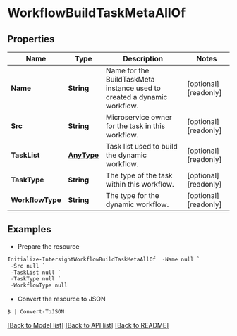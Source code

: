 # WorkflowBuildTaskMetaAllOf
## Properties

Name | Type | Description | Notes
------------ | ------------- | ------------- | -------------
**Name** | **String** | Name for the BuildTaskMeta instance used to created a dynamic workflow. | [optional] [readonly] 
**Src** | **String** | Microservice owner for the task in this workflow. | [optional] [readonly] 
**TaskList** | [**AnyType**](.md) | Task list used to build the dynamic workflow. | [optional] [readonly] 
**TaskType** | **String** | The type of the task within this workflow. | [optional] [readonly] 
**WorkflowType** | **String** | The type for the dynamic workflow. | [optional] [readonly] 

## Examples

- Prepare the resource
```powershell
Initialize-IntersightWorkflowBuildTaskMetaAllOf  -Name null `
 -Src null `
 -TaskList null `
 -TaskType null `
 -WorkflowType null
```

- Convert the resource to JSON
```powershell
$ | Convert-ToJSON
```

[[Back to Model list]](../README.md#documentation-for-models) [[Back to API list]](../README.md#documentation-for-api-endpoints) [[Back to README]](../README.md)

